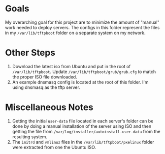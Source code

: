 # Goals
My overarching goal for this project are to minimize the amount of "manual" work needed to deploy servers. The configs in this folder represent the files in my `/var/lib/tftpboot` folder on a separate system on my network.

# Other Steps
1. Download the latest iso from Ubuntu and put in the root of `/var/lib/tftpboot`. Update `/var/lib/tftpboot/grub/grub.cfg` to match the proper ISO file downloaded.
2. An example dnsmasq config is located at the root of this folder. I'm using dnsmasq as the tftp server.


# Miscellaneous Notes
1. Getting the initial `user-data` file located in each server's folder can be done by doing a manual installation of the server using ISO and then getting the file from `/var/log/installer/autoinstall-user-data` from the resulting system.
2. The `initrd` and `vmlinuz` files in the `/var/lib/tftpboot/pxelinux` folder were extracted from one the Ubuntu ISO.

